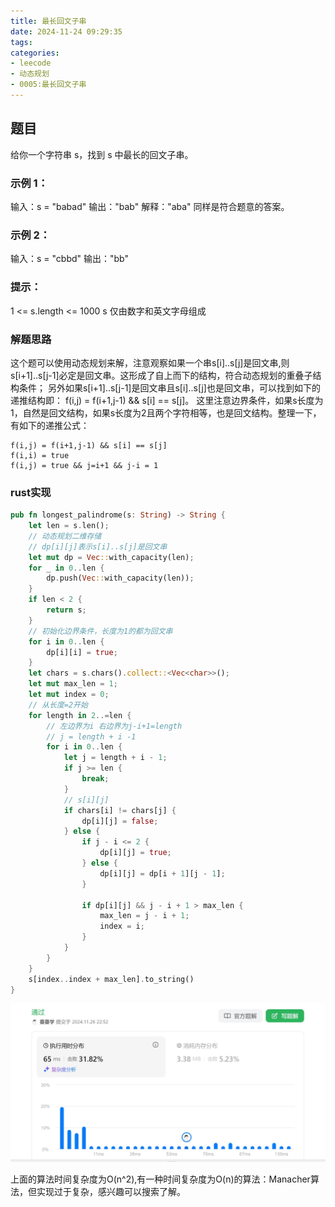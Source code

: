 ```yaml
---
title: 最长回文子串
date: 2024-11-24 09:29:35
tags:
categories:
- leecode
- 动态规划
- 0005:最长回文子串
---
```


## 题目
给你一个字符串 s，找到 s 中最长的回文子串。

### 示例 1：
输入：s = "babad"
输出："bab"
解释："aba" 同样是符合题意的答案。

### 示例 2：
输入：s = "cbbd"
输出："bb"
 
### 提示：
1 <= s.length <= 1000
s 仅由数字和英文字母组成

### 解题思路
这个题可以使用动态规划来解，注意观察如果一个串s[i]..s[j]是回文串,则s[i+1]..s[j-1]必定是回文串。这形成了自上而下的结构，符合动态规划的重叠子结构条件；
另外如果s[i+1]..s[j-1]是回文串且s[i]..s[j]也是回文串，可以找到如下的递推结构即：
f(i,j) = f(i+1,j-1) && s[i] == s[j]。
这里注意边界条件，如果s长度为1，自然是回文结构，如果s长度为2且两个字符相等，也是回文结构。整理一下，有如下的递推公式：

```
f(i,j) = f(i+1,j-1) && s[i] == s[j]
f(i,i) = true
f(i,j) = true && j=i+1 && j-i = 1
```

### rust实现

```rust
pub fn longest_palindrome(s: String) -> String {
    let len = s.len();
    // 动态规划二维存储
    // dp[i][j]表示s[i]..s[j]是回文串
    let mut dp = Vec::with_capacity(len);
    for _ in 0..len {
        dp.push(Vec::with_capacity(len));
    }
    if len < 2 {
        return s;
    }
    // 初始化边界条件，长度为1的都为回文串
    for i in 0..len {
        dp[i][i] = true;
    }
    let chars = s.chars().collect::<Vec<char>>();
    let mut max_len = 1;
    let mut index = 0;
    // 从长度=2开始
    for length in 2..=len {
        // 左边界为i 右边界为j-i+1=length
        // j = length + i -1
        for i in 0..len {
            let j = length + i - 1;
            if j >= len {
                break;
            }
            // s[i][j]
            if chars[i] != chars[j] {
                dp[i][j] = false;
            } else {
                if j - i <= 2 {
                    dp[i][j] = true;
                } else {
                    dp[i][j] = dp[i + 1][j - 1];
                }

                if dp[i][j] && j - i + 1 > max_len {
                    max_len = j - i + 1;
                    index = i;
                }
            }
        }
    }
    s[index..index + max_len].to_string()
}

```

![rust](20241124-最长回文子串/rust.png)


上面的算法时间复杂度为O(n^2),有一种时间复杂度为O(n)的算法：Manacher算法，但实现过于复杂，感兴趣可以搜索了解。

